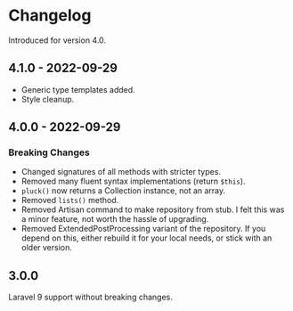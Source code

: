 # Changelog

Introduced for version 4.0.


## 4.1.0 - 2022-09-29

- Generic type templates added.
- Style cleanup.

## 4.0.0 - 2022-09-29

### Breaking Changes
- Changed signatures of all methods with stricter types.
- Removed many fluent syntax implementations (return `$this`).
- `pluck()` now returns a Collection instance, not an array.
- Removed `lists()` method.
- Removed Artisan command to make repository from stub.
  I felt this was a minor feature, not worth the hassle of upgrading.
- Removed ExtendedPostProcessing variant of the repository.
  If you depend on this, either rebuild it for your local needs, or stick with an older version.

## 3.0.0

Laravel 9 support without breaking changes.
